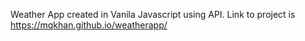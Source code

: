 Weather App created in Vanila Javascript using API. 
Link to project is https://mqkhan.github.io/weatherapp/

